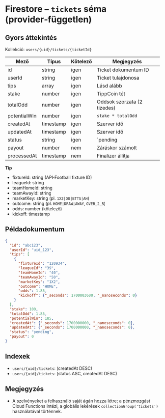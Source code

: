 # Firestore – `tickets` séma (provider‑független)

## Gyors áttekintés
Kollekció: `users/{uid}/tickets/{ticketId}`

| Mező | Típus | Kötelező | Megjegyzés |
|---|---|---|---|
| id | string | igen | Ticket dokumentum ID |
| userId | string | igen | Ticket tulajdonosa |
| tips | array<Tip> | igen | Lásd alább |
| stake | number | igen | TippCoin tét |
| totalOdd | number | igen | Oddsok szorzata (2 tizedes) |
| potentialWin | number | igen | `stake * totalOdd` |
| createdAt | timestamp | igen | Szerver idő |
| updatedAt | timestamp | igen | Szerver idő |
| status | string | igen | `pending|won|lost|void` |
| payout | number | nem | Záráskor számolt |
| processedAt | timestamp | nem | Finalizer állítja |

**Tip**
- fixtureId: string (API‑Football fixture ID)
- leagueId: string
- teamHomeId: string
- teamAwayId: string
- marketKey: string (pl. `1X2|OU|BTTS|AH`)
- outcome: string (pl. `HOME|DRAW|AWAY`, `OVER_2_5`)
- odds: number (kötelező)
- kickoff: timestamp

## Példadokumentum
```json
{
  "id": "abc123",
  "userId": "uid_123",
  "tips": [
    {
      "fixtureId": "120934",
      "leagueId": "39",
      "teamHomeId": "40",
      "teamAwayId": "50",
      "marketKey": "1X2",
      "outcome": "HOME",
      "odds": 1.85,
      "kickoff": {"_seconds": 1700003600, "_nanoseconds": 0}
    }
  ],
  "stake": 100,
  "totalOdd": 1.85,
  "potentialWin": 185,
  "createdAt": {"_seconds": 1700000000, "_nanoseconds": 0},
  "updatedAt": {"_seconds": 1700000000, "_nanoseconds": 0},
  "status": "pending",
  "payout": 0
}
```

## Indexek
- `users/{uid}/tickets`: (createdAt DESC)
- `users/{uid}/tickets`: (status ASC, createdAt DESC)

## Megjegyzés
- A szelvényeket a felhasználó saját ágán hozza létre; a pénzmozgást Cloud Functions intézi, a globális lekérések `collectionGroup('tickets')` használatával történnek.
